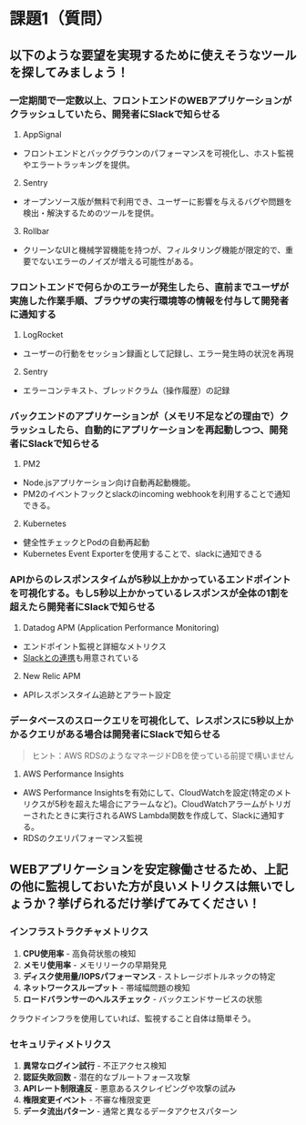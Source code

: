 # 課題1（質問）
## 以下のような要望を実現するために使えそうなツールを探してみましょう！
### 一定期間で一定数以上、フロントエンドのWEBアプリケーションがクラッシュしていたら、開発者にSlackで知らせる
1. AppSignal
- フロントエンドとバックグラウンのパフォーマンスを可視化し、ホスト監視やエラートラッキングを提供。

2. Sentry
- オープンソース版が無料で利用でき、ユーザーに影響を与えるバグや問題を検出・解決するためのツールを提供。

3. Rollbar
- クリーンなUIと機械学習機能を持つが、フィルタリング機能が限定的で、重要でないエラーのノイズが増える可能性がある。


### フロントエンドで何らかのエラーが発生したら、直前までユーザが実施した作業手順、ブラウザの実行環境等の情報を付与して開発者に通知する
1. LogRocket
- ユーザーの行動をセッション録画として記録し、エラー発生時の状況を再現
2. Sentry
- エラーコンテキスト、ブレッドクラム（操作履歴）の記録

### バックエンドのアプリケーションが（メモリ不足などの理由で）クラッシュしたら、自動的にアプリケーションを再起動しつつ、開発者にSlackで知らせる
1. PM2
- Node.jsアプリケーション向け自動再起動機能。
- PM2のイベントフックとslackのincoming webhookを利用することで通知できる。
2. Kubernetes
- 健全性チェックとPodの自動再起動
- Kubernetes Event Exporterを使用することで、slackに通知できる

### APIからのレスポンスタイムが5秒以上かかっているエンドポイントを可視化する。もし5秒以上かかっているレスポンスが全体の1割を超えたら開発者にSlackで知らせる
1. Datadog APM (Application Performance Monitoring)
- エンドポイント監視と詳細なメトリクス
- [Slackとの連携](https://docs.datadoghq.com/integrations/slack/?tab=datadogforslack)も用意されている
2. New Relic APM
- APIレスポンスタイム追跡とアラート設定

### データベースのスロークエリを可視化して、レスポンスに5秒以上かかるクエリがある場合は開発者にSlackで知らせる
> ヒント：AWS RDSのようなマネージドDBを使っている前提で構いません
1. AWS Performance Insights
- AWS Performance Insightsを有効にして、CloudWatchを設定(特定のメトリクスが5秒を超えた場合にアラームなど)。CloudWatchアラームがトリガーされたときに実行されるAWS Lambda関数を作成して、Slackに通知する。
- RDSのクエリパフォーマンス監視

## WEBアプリケーションを安定稼働させるため、上記の他に監視しておいた方が良いメトリクスは無いでしょうか？挙げられるだけ挙げてみてください！

### インフラストラクチャメトリクス
1. **CPU使用率** - 高負荷状態の検知
2. **メモリ使用率** - メモリリークの早期発見
3. **ディスク使用量/IOPSパフォーマンス** - ストレージボトルネックの特定
4. **ネットワークスループット** - 帯域幅問題の検知
5. **ロードバランサーのヘルスチェック** - バックエンドサービスの状態

クラウドインフラを使用していれば、監視すること自体は簡単そう。

### セキュリティメトリクス
1. **異常なログイン試行** - 不正アクセス検知
2. **認証失敗回数** - 潜在的なブルートフォース攻撃
3. **APIレート制限違反** - 悪意あるスクレイピングや攻撃の試み
4. **権限変更イベント** - 不審な権限変更
5. **データ流出パターン** - 通常と異なるデータアクセスパターン

